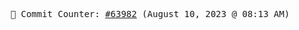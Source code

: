 <p align="center">
    <samp>
        📮 Commit Counter: <a href="https://github.com/Javascript-void0/Javascript-void0/commits/main">#63982</a> (August 10, 2023 @ 08:13 AM)
    </samp>
</p>